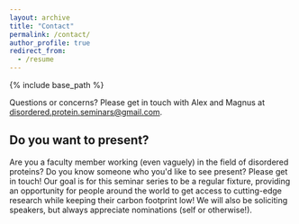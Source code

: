 ```yaml
---
layout: archive
title: "Contact"
permalink: /contact/
author_profile: true
redirect_from:
  - /resume
---
```


{% include base_path %}

Questions or concerns? Please get in touch with Alex and Magnus at [disordered.protein.seminars@gmail.com](mailto:disordered.protein.seminars@gmail.com).

## Do you want to present?
Are you a faculty member working (even vaguely) in the field of disordered proteins? Do you know someone who you'd like to see present? Please get in touch! Our goal is for this seminar series to be a regular fixture, providing an opportunity for people around the world to get access to cutting-edge research while keeping their carbon footprint low! We will also be soliciting speakers, but always appreciate nominations (self or otherwise!).